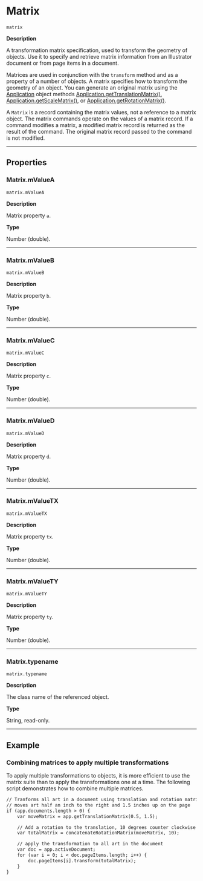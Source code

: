 # Matrix

`matrix`

**Description**

A transformation matrix specification, used to transform the geometry of objects. Use it to specify and retrieve matrix information from an Illustrator document or from page items in a document.

Matrices are used in conjunction with the `transform` method and as a property of a number of objects. A matrix specifies how to transform the geometry of an object. You can generate an original matrix using the [Application](./Application.md) object methods [Application.getTranslationMatrix()](Application.md#jsobjref-application-gettranslationmatrix), [Application.getScaleMatrix()](Application.md#jsobjref-application-getscalematrix), or [Application.getRotationMatrix()](Application.md#jsobjref-application-getrotationmatrix).

A `Matrix` is a record containing the matrix values, not a reference to a matrix object. The matrix commands operate on the values of a matrix record. If a command modifies a matrix, a modified matrix record is returned as the result of the command. The original matrix record passed to the command is not modified.

---

## Properties

### Matrix.mValueA

`matrix.mValueA`

**Description**

Matrix property `a`.

**Type**

Number (double).

---

### Matrix.mValueB

`matrix.mValueB`

**Description**

Matrix property `b`.

**Type**

Number (double).

---

### Matrix.mValueC

`matrix.mValueC`

**Description**

Matrix property `c`.

**Type**

Number (double).

---

### Matrix.mValueD

`matrix.mValueD`

**Description**

Matrix property `d`.

**Type**

Number (double).

---

### Matrix.mValueTX

`matrix.mValueTX`

**Description**

Matrix property `tx`.

**Type**

Number (double).

---

### Matrix.mValueTY

`matrix.mValueTY`

**Description**

Matrix property `ty`.

**Type**

Number (double).

---

### Matrix.typename

`matrix.typename`

**Description**

The class name of the referenced object.

**Type**

String, read-only.

---

## Example

### Combining matrices to apply multiple transformations

To apply multiple transformations to objects, it is more efficient to use the matrix suite than to apply the transformations one at a time. The following script demonstrates how to combine multiple matrices.

```default
// Tranforms all art in a document using translation and rotation matrices,
// moves art half an inch to the right and 1.5 inches up on the page
if (app.documents.length > 0) {
    var moveMatrix = app.getTranslationMatrix(0.5, 1.5);

    // Add a rotation to the translation, 10 degrees counter clockwise
    var totalMatrix = concatenateRotationMatrix(moveMatrix, 10);

    // apply the transformation to all art in the document
    var doc = app.activeDocument;
    for (var i = 0; i < doc.pageItems.length; i++) {
        doc.pageItems[i].transform(totalMatrix);
    }
}
```
